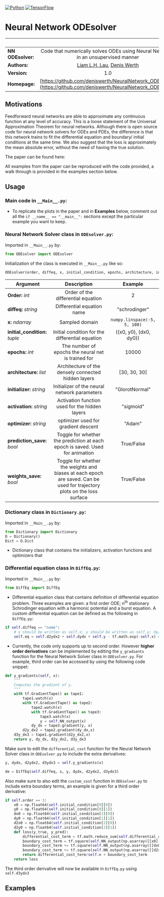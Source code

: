[![Python](https://img.shields.io/badge/python-3.8.2-blue.svg)](https://python.org)
[![TensorFlow](https://img.shields.io/badge/TensorFlow-2.2-orange.svg)](https://tensorflow.org)
# Neural Network ODEsolver
| &nbsp;        | &nbsp;           |
| ------------- |:-------------:|
|**NN ODEsolver:**  | Code that numerically solves ODEs using Neural Networks in an unsupervised manner|
| **Authors:**  |[Liam L.H. Lau](https://github.com/LiamLau1), [Denis Werth](https://github.com/deniswerth)|
| **Version:**  | 1.0|
| **Homepage:**  | [https://github.com/deniswerth/NeuralNetwork_ODEsolver](https://github.com/deniswerth/NeuralNetwork_ODEsolver)|
## Motivations
Feedforward neural networks are able to approximate any continuous function at any level of accuracy. This is a loose statement of the Universal Approximation Theorem for neural networks. Although there is open source code for neural network solvers for ODEs and PDEs, the difference is that this network trains to fit the differential equation and boundary/ initial conditions at the same time. We also suggest that the loss is approximately the mean absolute error, without the need of having the true solution. 

The paper can be found here:

All examples from the paper can be reproduced with the code provided, a walk through is provided in the examples section below.

## Usage
### Main code in `__Main__.py`:
* To replicate the plots in the paper and in **Examples** below, comment out all the `if __name__ == "__main__":` sections except the particular example you want to keep.

### Neural Network Solver class in `ODEsolver.py`:
Imported in `__Main__.py` by:

```python
from ODEsolver import ODEsolver
```

Initialization of the class is executed in `__Main__.py` like so:

```python
ODEsolver(order, diffeq, x, initial_condition, epochs, architecture, initializer, activation, optimizer, prediction_save, weights_save)
```

| Argument  | Description  | Example |
| ------------- |:-------------:|:-------------:|
| **Order:** *int* | Order of the differential equation | 2 |
| **diffeq:** *string* | Differential equation name | "schrodinger" |
| **x:** *ndarray* | Sampled domain | `numpy.linspace(-5, 5, 100)` |
| **initial_condition:** *tuple* | Initial condition for the differential equation | ((x0, y0), (dx0, dy0)) |
| **epochs:** *int* | The number of epochs the neural net is trained for | 10000 |
| **architecture:** *list* | Architecture of the densely connected hidden layers | [30, 30, 30]|
| **initializer:** *string* | Initializer of the neural network parameters | "GlorotNormal" |
| **activation:** *string* | Activation function used for the hidden layers | "sigmoid" |
| **optimizer:** *string* | optimizer used for gradient descent | "Adam" |
| **prediction_save:** *bool* | Toggle for whether the prediction at each epoch is saved. Used for animation | True/False |
| **weights_save:** *bool* | Toggle for whether the weights and biases at each epoch are saved. Can be used for trajectory plots on the loss surface| True/False |


### Dictionary class in `Dictionary.py`:
Imported in `__Main__.py` by:

```python
from Dictionary import Dictionary
D = Dictionary()
Dict = D.Dict
```

* Dictionary class that contains the initializers, activation functions and optimizers that 

### Differential equation class in `DiffEq.py`:
Imported in `__Main__.py` by:

```python
from DiffEq import DiffEq
```

* Differential equation class that contains definition of differential equation problem. Three examples are given: a first order ODE; n<sup>th</sup> stationary Schrodinger equation with a harmonic potential and a burst equation.
A custom differential equation can be defined as the following in `DiffEq.py`:
```python
if self.diffeq == "name":
    # x should be written as self.x; y should be written as self.y; dy/dx should be written as self.dydx and d2y/dx2 should be written as self.d2ydx2
    self.eq = self.d2ydx2 + self.dydx + self.y - tf.math.exp(-self.x) # Your custom differential equation

```
* Currently, the code only supports up to second order. However **higher order derivatives** can be implemented by editing the `y_gradients` function for the Neural Network Solver class in `ODEsolver.py`. For example, third order can be accessed by using the following code snippet:
```python
def y_gradients(self, x):
    """
    Computes the gradient of y.
    """
    with tf.GradientTape() as tape1:
        tape1.watch(x)
        with tf.GradientTape() as tape2:
            tape2.watch(x)
            with tf.GradientTape() as tape3:
                tape3.watch(x)
                y = self.NN_output(x)
            dy_dx = tape3.gradient(y, x)
        d2y_dx2 = tape2.gradient(dy_dx,x)
    d3y_dx3 = tape1.gradient(d2y_dx2,x)
    return y, dy_dx, d2y_dx2, d3y_dx3
```
Make sure to edit the `differential_cost` function for the Neural Network Solver class in `ODEsolver.py` to include the extra derivatives:

```python
y, dydx, d2ydx2, d3ydx3 = self.y_gradients(x)
```

```python
de = DiffEq(self.diffeq, x, y, dydx, d2ydx2, d3ydx3)
```
Also make sure to also edit the `custom_cost` function in `ODEsolver.py` to include extra boundary terms, an example is given for a third order derivative:
```python
if self.order == 3:
    x0 = np.float64(self.initial_condition[0][0])
    y0 = np.float64(self.initial_condition[0][1])
    dx0 = np.float64(self.initial_condition[1][0])
    dy0 = np.float64(self.initial_condition[1][1])
    d2x0 = np.float64(self.initial_condition[2][0])
    d2y0 = np.float64(self.initial_condition[2][1])
    def loss(y_true, y_pred):
        differential_cost_term = tf.math.reduce_sum(self.differential_cost(x))
        boundary_cost_term = tf.square(self.NN_output(np.asarray([[x0]]))[0][0] - y0)
        boundary_cost_term += tf.square(self.NN_output(np.asarray([[dx0]]))[0][0] - dy0)
        boundary_cost_term += tf.square(self.NN_output(np.asarray([[d2x0]]))[0][0] - d2y0)
        return differential_cost_term/self.n + boundary_cost_term
    return loss
```

The third order derivative will now be available in `DiffEq.py` using `self.d3ydx3`

## Examples
